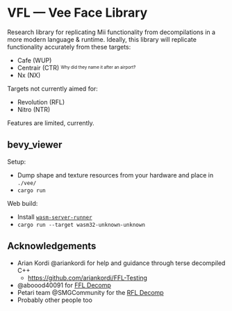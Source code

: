# VFL — Vee Face Library

Research library for replicating Mii functionality from decompilations in a more modern language & runtime. Ideally, this library will replicate functionality accurately from these targets:
- Cafe (WUP)
- Centrair (CTR) <sup><sub>Why did they name it after an airport‽</sub></sup>
- Nx (NX)

Targets not currently aimed for:
- Revolution (RFL)
- Nitro (NTR)


Features are limited, currently.


## bevy_viewer

Setup:
- Dump shape and texture resources from your hardware and place in `./vee/`
- `cargo run`

Web build:
- Install [`wasm-server-runner`](https://github.com/jakobhellermann/wasm-server-runner)
- `cargo run --target wasm32-unknown-unknown`

## Acknowledgements
- Arian Kordi @ariankordi for help and guidance through terse decompiled C++
  - https://github.com/ariankordi/FFL-Testing
- @aboood40091 for [FFL Decomp](https://github.com/aboood40091/ffl)
- Petari team @SMGCommunity for the [RFL Decomp](https://github.com/SMGCommunity/Petari/tree/master/src/RVLFaceLib)
- Probably other people too
